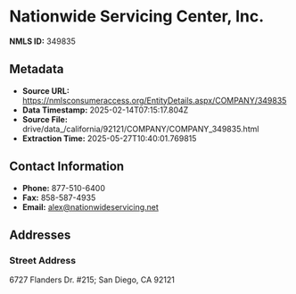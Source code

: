 # Nationwide Servicing Center, Inc.

**NMLS ID:** 349835

## Metadata
- **Source URL:** https://nmlsconsumeraccess.org/EntityDetails.aspx/COMPANY/349835
- **Data Timestamp:** 2025-02-14T07:15:17.804Z
- **Source File:** drive/data_/california/92121/COMPANY/COMPANY_349835.html
- **Extraction Time:** 2025-05-27T10:40:01.769815

## Contact Information
- **Phone:** 877-510-6400
- **Fax:** 858-587-4935
- **Email:** alex@nationwideservicing.net

## Addresses
### Street Address
6727 Flanders Dr. #215; San Diego, CA 92121
